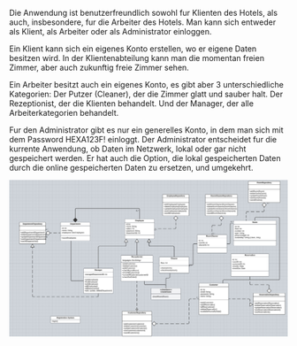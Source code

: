Die Anwendung ist benutzerfreundlich sowohl fur Klienten des Hotels, als auch, 
insbesondere, fur die Arbeiter des Hotels. Man kann sich entweder als Klient,
als Arbeiter oder als Administrator einloggen.

Ein Klient kann sich ein eigenes Konto erstellen, wo er eigene Daten besitzen wird.
In der Klientenabteilung kann man die momentan freien Zimmer, aber auch zukunftig
freie Zimmer sehen. 

Ein Arbeiter besitzt auch ein eigenes Konto, es gibt aber 3 unterschiedliche Kategorien:
Der Putzer (Cleaner), der die Zimmer glatt und sauber halt.
Der Rezeptionist, der die Klienten behandelt.
Und der Manager, der alle Arbeiterkategorien behandelt.

Fur den Administrator gibt es nur ein generelles Konto, in dem man sich mit dem
Password HEXA123F! einloggt. Der Administrator entscheidet fur die kurrente Anwendung,
ob Daten im Netzwerk, lokal oder gar nicht gespeichert werden.
Er hat auch die Option, die lokal gespeicherten Daten durch die online gespeicherten Daten
zu ersetzen, und umgekehrt.

![UML_HotelManagement.png](UML_HotelManagement.png)